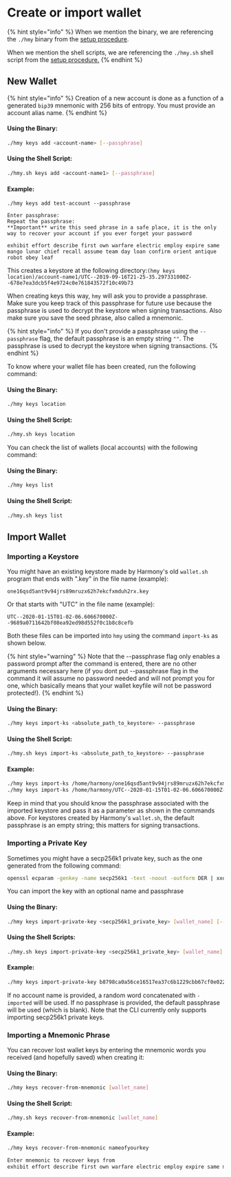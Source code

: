 # Create or import wallet

{% hint style="info" %}
When we mention the binary, we are referencing the `./hmy` binary from the [setup procedure](download-setup.md#1-for-linux-pure-statically-linked-binary).

When we mention the shell scripts, we are referencing the `./hmy.sh` shell script from the [setup procedure.](download-setup.md#2-for-macos-dynamically-linked-binary)
{% endhint %}

## New Wallet

{% hint style="info" %}
Creation of a new account is done as a function of a generated `bip39` mnemonic with 256 bits of entropy. You must provide an account alias name.
{% endhint %}

#### Using the Binary:

```bash
./hmy keys add <account-name> [--passphrase]
```

#### Using the Shell Script:

```bash
./hmy.sh keys add <account-name1> [--passphrase]
```

#### Example:

```text
./hmy keys add test-account --passphrase

Enter passphrase:
Repeat the passphrase:
**Important** write this seed phrase in a safe place, it is the only way to recover your account if you ever forget your password

exhibit effort describe first own warfare electric employ expire same mango lunar chief recall assume team day loan confirm orient antique robot obey leaf
```

This creates a keystore at the following directory:`(hmy keys location)/account-name1/UTC--2019-09-16T21-25-35.297331000Z--678e7ea3dcb5f4e9724c0e761843572f10c49b73`

When creating keys this way, `hmy` will ask you to provide a passphrase.‌ Make sure you keep track of this passphrase for future use because the passphrase is used to decrypt the keystore when signing transactions. Also make sure you save the seed phrase, also called a mnemonic.

{% hint style="info" %}
If you don't provide a passphrase using the `--passphrase` flag, the default passphrase is an empty string `""`. The passphrase is used to decrypt the keystore when signing transactions.
{% endhint %}

To know where your wallet file has been created, run the following command:

#### Using the Binary:

```bash
./hmy keys location
```

#### Using the Shell Script:

```bash
./hmy.sh keys location
```

You can check the list of wallets \(local accounts\) with the following command:

#### Using the Binary:

```bash
./hmy keys list
```

#### Using the Shell Script:

```bash
./hmy.sh keys list
```

## Import Wallet

### Importing a Keystore <a id="importing-an-existing-keystore"></a>

‌You might have an existing keystore made by Harmony's old `wallet.sh` program that ends with ".key" in the file name \(example\):

`one16qsd5ant9v94jrs89mruzx62h7ekcfxmduh2rx.key`

Or that starts with "UTC" in the file name \(example\):

`UTC--2020-01-15T01-02-06.606670000Z--9689a0711642bf08ea92ed98d552f0c1b8c8cefb`

Both these files can be imported into `hmy` using the command `import-ks` as shown below.

{% hint style="warning" %}
Note that the --passphrase flag only enables a password prompt after the command is entered, there are no other arguments necessary here \(if you dont put --passphrase flag in the command it will assume no password needed and will not prompt you for one, which basically means that your wallet keyfile will not be password protected!\).
{% endhint %}

#### Using the Binary:

```bash
./hmy keys import-ks <absolute_path_to_keystore> --passphrase
```

#### Using the Shell Script:

```bash
./hmy.sh keys import-ks <absolute_path_to_keystore> --passphrase
```

#### Example:

```bash
./hmy keys import-ks /home/harmony/one16qsd5ant9v94jrs89mruzx62h7ekcfxmduh2rx.key --passphrase
./hmy keys import-ks /home/harmony/UTC--2020-01-15T01-02-06.606670000Z--9689a0711642bf08ea92ed98d552f0c1b8c8cefb --passphrase
```

‌Keep in mind that you should know the passphrase associated with the imported keystore and pass it as a parameter as shown in the commands above. For keystores created by Harmony's `wallet.sh`, the default passphrase is an empty string; this matters for signing transactions.‌

### Importing a Private Key <a id="importing-an-existing-private-key"></a>

Sometimes you might have a secp256k1 private key, such as the one generated from the following command:

```bash
openssl ecparam -genkey -name secp256k1 -text -noout -outform DER | xxd -p -c 1000 | sed 's/41534e31204f49443a20736563703235366b310a30740201010420/PrivKey: /' | sed 's/a00706052b8104000aa144034200/\'$'\nPubKey: /'
```

You can import the key with an optional name and passphrase

#### Using the Binary:

```bash
./hmy keys import-private-key <secp256k1_private_key> [wallet_name] [--passphrase]
```

#### Using the Shell Scripts:

```bash
./hmy.sh keys import-private-key <secp256k1_private_key> [wallet_name] [--passphrase]
```

#### Example:

```bash
./hmy keys import-private-key b8798ca0a56ce16517ea37c6b1229cbb67cf0e022c423b044fe8f537830d8be5 my_wallet_name_here --passphrase
```

If no account name is provided, a random word concatenated with `-imported` will be used. If no passphrase is provided, the default passphrase will be used \(which is blank\). Note that the CLI currently only supports importing secp256k1 private keys.

### Importing a Mnemonic Phrase <a id="importing-an-existing-mnemonic-phrase"></a>

You can recover lost wallet keys by entering the mnemonic words you received \(and hopefully saved\) when creating it:

#### Using the Binary:

```bash
./hmy keys recover-from-mnemonic [wallet_name]
```

#### Using the Shell Script:

```bash
./hmy.sh keys recover-from-mnemonic [wallet_name]
```

#### Example:

```bash
./hmy keys recover-from-mnemonic nameofyourkey

Enter mnemonic to recover keys from
exhibit effort describe first own warfare electric employ expire same mango lunar chief recall assume team day loan confirm orient antique robot obey leaf
```

